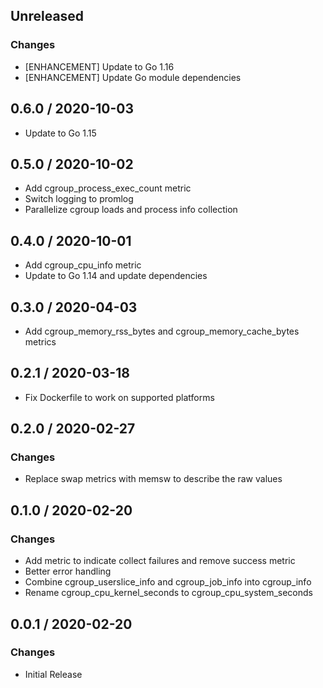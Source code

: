 ## Unreleased

### Changes

* [ENHANCEMENT] Update to Go 1.16
* [ENHANCEMENT] Update Go module dependencies

## 0.6.0 / 2020-10-03

* Update to Go 1.15

## 0.5.0 / 2020-10-02

* Add cgroup_process_exec_count metric
* Switch logging to promlog
* Parallelize cgroup loads and process info collection

## 0.4.0 / 2020-10-01

* Add cgroup_cpu_info metric
* Update to Go 1.14 and update dependencies

## 0.3.0 / 2020-04-03

* Add cgroup_memory_rss_bytes and cgroup_memory_cache_bytes metrics

## 0.2.1 / 2020-03-18

* Fix Dockerfile to work on supported platforms

## 0.2.0 / 2020-02-27

### Changes

* Replace swap metrics with memsw to describe the raw values

## 0.1.0 / 2020-02-20

### Changes

* Add metric to indicate collect failures and remove success metric
* Better error handling
* Combine cgroup_userslice_info and cgroup_job_info into cgroup_info
* Rename cgroup_cpu_kernel_seconds to cgroup_cpu_system_seconds

## 0.0.1 / 2020-02-20

### Changes

* Initial Release

